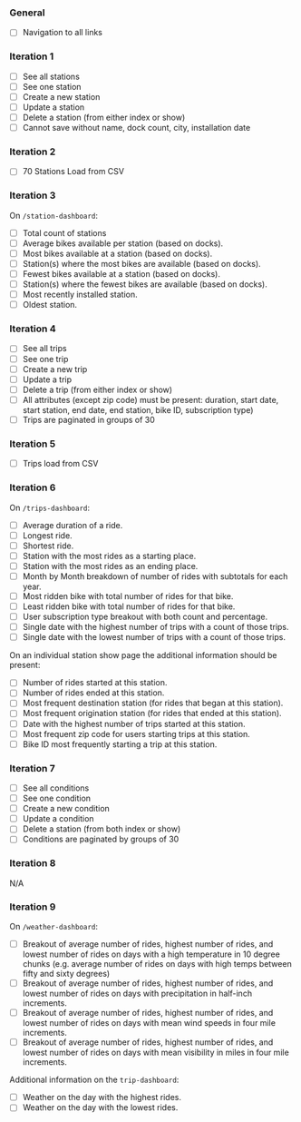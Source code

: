 ### General 
* [ ] Navigation to all links

### Iteration 1

* [ ] See all stations 
* [ ] See one station 
* [ ] Create a new station 
* [ ] Update a station 
* [ ] Delete a station (from either index or show)
* [ ] Cannot save without name, dock count, city, installation date

### Iteration 2

* [ ] 70 Stations Load from CSV

### Iteration 3

On `/station-dashboard`:

* [ ] Total count of stations
* [ ] Average bikes available per station (based on docks).
* [ ] Most bikes available at a station (based on docks).
* [ ] Station(s) where the most bikes are available (based on docks).
* [ ] Fewest bikes available at a station (based on docks).
* [ ] Station(s) where the fewest bikes are available (based on docks).
* [ ] Most recently installed station.
* [ ] Oldest station.

### Iteration 4

* [ ] See all trips 
* [ ] See one trip
* [ ] Create a new trip 
* [ ] Update a trip 
* [ ] Delete a trip (from either index or show)
* [ ] All attributes (except zip code) must be present: duration, start date, start station, end date, end station, bike ID, subscription type)
* [ ] Trips are paginated in groups of 30 

### Iteration 5

* [ ] Trips load from CSV

### Iteration 6

On `/trips-dashboard`:

* [ ] Average duration of a ride.
* [ ] Longest ride.
* [ ] Shortest ride.
* [ ] Station with the most rides as a starting place.
* [ ] Station with the most rides as an ending place.
* [ ] Month by Month breakdown of number of rides with subtotals for each year.
* [ ] Most ridden bike with total number of rides for that bike.
* [ ] Least ridden bike with total number of rides for that bike.
* [ ] User subscription type breakout with both count and percentage.
* [ ] Single date with the highest number of trips with a count of those trips.
* [ ] Single date with the lowest number of trips with a count of those trips.

On an individual station show page the additional information should be present:

* [ ] Number of rides started at this station.
* [ ] Number of rides ended at this station.
* [ ] Most frequent destination station (for rides that began at this station).
* [ ] Most frequent origination station (for rides that ended at this station).
* [ ] Date with the highest number of trips started at this station.
* [ ] Most frequent zip code for users starting trips at this station.
* [ ] Bike ID most frequently starting a trip at this station.

### Iteration 7

* [ ] See all conditions
* [ ] See one condition
* [ ] Create a new condition
* [ ] Update a condition
* [ ] Delete a station (from both index or show)
* [ ] Conditions are paginated by groups of 30

### Iteration 8

N/A

### Iteration 9

On `/weather-dashboard`:

* [ ] Breakout of average number of rides, highest number of rides, and lowest number of rides on days with a high temperature in 10 degree chunks (e.g. average number of rides on days with high temps between fifty and sixty degrees)
* [ ] Breakout of average number of rides, highest number of rides, and lowest number of rides on days with precipitation in half-inch increments.
* [ ] Breakout of average number of rides, highest number of rides, and lowest number of rides on days with mean wind speeds in four mile increments.
* [ ] Breakout of average number of rides, highest number of rides, and lowest number of rides on days with mean visibility in miles in four mile increments.

Additional information on the `trip-dashboard`:

* [ ] Weather on the day with the highest rides.
* [ ] Weather on the day with the lowest rides.
